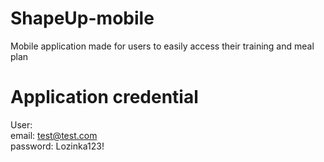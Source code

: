 # ShapeUp-mobile
Mobile application made for users to easily access their training and meal plan

# Application credential
User: <br />
email: test@test.com <br />
password: Lozinka123! 
